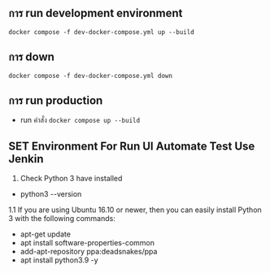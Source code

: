 ## การ run development environment

`docker compose -f dev-docker-compose.yml up --build`

## การ down

`docker compose -f dev-docker-compose.yml down`

## การ run production

- run คำสั่ง `docker compose up --build`


## SET Environment For Run UI Automate Test Use Jenkin
1. Check Python 3 have installed
- python3 --version

1.1 If you are using Ubuntu 16.10 or newer, then you can easily install Python 3 with the following commands: 
- apt-get update
- apt install software-properties-common
- add-apt-repository ppa:deadsnakes/ppa
- apt install python3.9 -y
